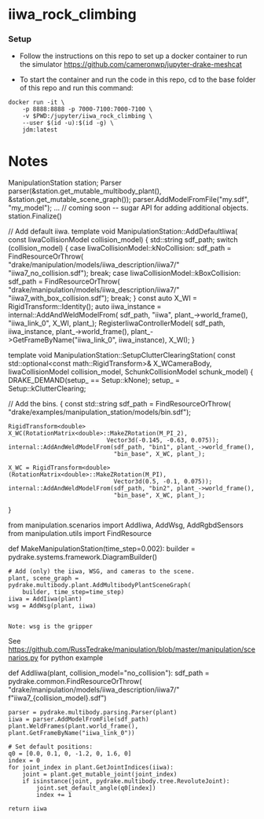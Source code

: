 # iiwa_rock_climbing

### Setup
+ Follow the instructions on this repo to set up a docker container to run the simulator
https://github.com/cameronwp/jupyter-drake-meshcat

+ To start the container and run the code in this repo, cd to the base folder of this repo and run this command:
```
docker run -it \
    -p 8888:8888 -p 7000-7100:7000-7100 \
    -v $PWD:/jupyter/iiwa_rock_climbing \
    --user $(id -u):$(id -g) \
    jdm:latest
```


# Notes

ManipulationStation<double> station;
Parser parser(&station.get_mutable_multibody_plant(),
               &station.get_mutable_scene_graph());
parser.AddModelFromFile("my.sdf", "my_model");
...
// coming soon -- sugar API for adding additional objects.
station.Finalize()



// Add default iiwa.
template <typename T>
void ManipulationStation<T>::AddDefaultIiwa(
    const IiwaCollisionModel collision_model) {
  std::string sdf_path;
  switch (collision_model) {
    case IiwaCollisionModel::kNoCollision:
      sdf_path = FindResourceOrThrow(
          "drake/manipulation/models/iiwa_description/iiwa7/"
          "iiwa7_no_collision.sdf");
      break;
    case IiwaCollisionModel::kBoxCollision:
      sdf_path = FindResourceOrThrow(
          "drake/manipulation/models/iiwa_description/iiwa7/"
          "iiwa7_with_box_collision.sdf");
      break;
  }
  const auto X_WI = RigidTransform<double>::Identity();
  auto iiwa_instance = internal::AddAndWeldModelFrom(
      sdf_path, "iiwa", plant_->world_frame(), "iiwa_link_0", X_WI, plant_);
  RegisterIiwaControllerModel(
      sdf_path, iiwa_instance, plant_->world_frame(),
      plant_->GetFrameByName("iiwa_link_0", iiwa_instance), X_WI);
}


template <typename T>
void ManipulationStation<T>::SetupClutterClearingStation(
    const std::optional<const math::RigidTransform<double>>& X_WCameraBody,
    IiwaCollisionModel collision_model, SchunkCollisionModel schunk_model) {
  DRAKE_DEMAND(setup_ == Setup::kNone);
  setup_ = Setup::kClutterClearing;

  // Add the bins.
  {
    const std::string sdf_path = FindResourceOrThrow(
        "drake/examples/manipulation_station/models/bin.sdf");

    RigidTransform<double> X_WC(RotationMatrix<double>::MakeZRotation(M_PI_2),
                                Vector3d(-0.145, -0.63, 0.075));
    internal::AddAndWeldModelFrom(sdf_path, "bin1", plant_->world_frame(),
                                  "bin_base", X_WC, plant_);

    X_WC = RigidTransform<double>(RotationMatrix<double>::MakeZRotation(M_PI),
                                  Vector3d(0.5, -0.1, 0.075));
    internal::AddAndWeldModelFrom(sdf_path, "bin2", plant_->world_frame(),
                                  "bin_base", X_WC, plant_);
  }










  from manipulation.scenarios import AddIiwa, AddWsg, AddRgbdSensors
from manipulation.utils import FindResource

def MakeManipulationStation(time_step=0.002):
    builder = pydrake.systems.framework.DiagramBuilder()

    # Add (only) the iiwa, WSG, and cameras to the scene.
    plant, scene_graph = pydrake.multibody.plant.AddMultibodyPlantSceneGraph(
        builder, time_step=time_step)
    iiwa = AddIiwa(plant)
    wsg = AddWsg(plant, iiwa)


    Note: wsg is the gripper



See https://github.com/RussTedrake/manipulation/blob/master/manipulation/scenarios.py for python example

def AddIiwa(plant, collision_model="no_collision"):
    sdf_path = pydrake.common.FindResourceOrThrow(
        "drake/manipulation/models/iiwa_description/iiwa7/"
        f"iiwa7_{collision_model}.sdf")

    parser = pydrake.multibody.parsing.Parser(plant)
    iiwa = parser.AddModelFromFile(sdf_path)
    plant.WeldFrames(plant.world_frame(), plant.GetFrameByName("iiwa_link_0"))

    # Set default positions:
    q0 = [0.0, 0.1, 0, -1.2, 0, 1.6, 0]
    index = 0
    for joint_index in plant.GetJointIndices(iiwa):
        joint = plant.get_mutable_joint(joint_index)
        if isinstance(joint, pydrake.multibody.tree.RevoluteJoint):
            joint.set_default_angle(q0[index])
            index += 1

    return iiwa
